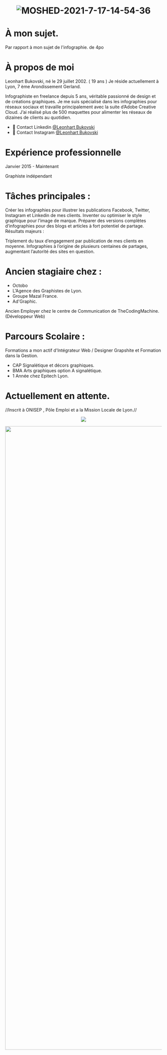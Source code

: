 # <p align="center">![MOSHED-2021-7-17-14-54-36](https://user-images.githubusercontent.com/66745853/126781889-16aa4cc2-27e8-478c-b60e-2bf5fe03f516.gif)
# À mon sujet.
Par rapport à mon sujet de l'infographie. de 4po 

# À propos de moi

Leonhart Bukovski, né le 29 juillet 2002. ( 19 ans )
Je réside actuellement à Lyon, 7 ème Arondissement Gerland.
         

Infographiste en freelance depuis 5 ans, véritable passionné de design et de créations graphiques. Je me suis spécialisé dans les infographies pour réseaux sociaux et travaille principalement avec la suite d’Adobe Creative Cloud. J’ai réalisé plus de 500 maquettes pour alimenter les réseaux de dizaines de clients au quotidien.

- 🔎 Contact Linkedin [@Leonhart Bukovski](https://fr.linkedin.com/in/4po)
- 🔎 Contact Instagram [@Leonhart Bukovski](https://www.instagram.com/menaceapo/)

# Expérience professionnelle 

Janvier 2015 - Maintenant

Graphiste indépendant

# Tâches principales :

Créer les infographies pour illustrer les publications Facebook, Twitter, Instagram et Linkedin de mes clients.
Inventer ou optimiser le style graphique pour l’image de marque.
Préparer des versions complètes d’infographies pour des blogs et articles à fort potentiel de partage.
Résultats majeurs :

Triplement du taux d’engagement par publication de mes clients en moyenne.
Infographies à l’origine de plusieurs centaines de partages, augmentant l’autorité des sites en question.

# Ancien stagiaire chez : 

- Octobo
- L'Agence des Graphistes de Lyon.
- Groupe Mazal France.
- Ad'Graphic.

Ancien Employer chez le centre de Communication de TheCodingMachine. (Développeur Web)

# Parcours Scolaire :

Formations a mon actif d'Intégrateur Web / Designer Grapshite et Formation dans la Gestion.
- CAP Signalétique et décors graphiques.
- BMA Arts graphiques option A signalétique.
- 1 Année chez Epitech Lyon.

# Actuellement en attente.

//Inscrit à ONISEP , Pôle Emploi et a la Mission Locale de Lyon.//


<p align="center">
         <a href="https://discord.gg/apo">
         <img src="https://media.discordapp.net/attachments/852648908802490439/852722398431281172/apolad.png?width=1440&height=288">
         </a>

<p align="center"><img src="https://i.imgur.com/LAajnm0.gif" width="2000"> 
